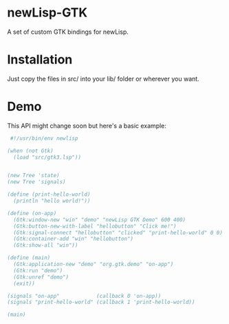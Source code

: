 # newLisp-GTK

A set of  custom GTK bindings for newLisp.

# Installation

Just copy the files in src/ into your lib/ folder or wherever you want.

# Demo
This API might change soon but here's a basic example:
```Scheme 
 #!/usr/bin/env newlisp

(when (not Gtk)
  (load "src/gtk3.lsp"))


(new Tree 'state)
(new Tree 'signals)

(define (print-hello-world)
  (println "hello world!"))

(define (on-app)
  (Gtk:window-new "win" "demo" "newLisp GTK Demo" 600 400)
  (Gtk:button-new-with-label "hellobutton" "Click me!")
  (Gtk:signal-connect "hellobutton" "clicked" "print-hello-world" 0 0)
  (Gtk:container-add "win" "hellobutton")
  (Gtk:show-all "win"))

(define (main)
  (Gtk:application-new "demo" "org.gtk.demo" "on-app")
  (Gtk:run "demo")
  (Gtk:unref "demo")
  (exit))

(signals "on-app"            (callback 0 'on-app))
(signals "print-hello-world" (callback 1 'print-hello-world))

(main)
 ```